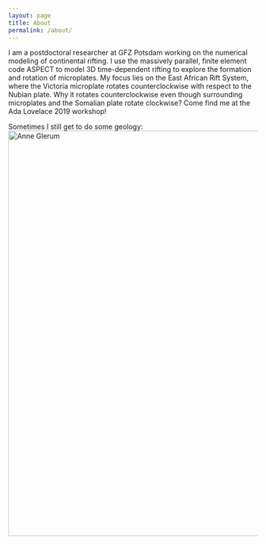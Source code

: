 ```yaml
---
layout: page
title: About
permalink: /about/
---
```


I am a postdoctoral researcher at GFZ Potsdam working on the numerical modeling of continental rifting. I use the massively parallel, finite element code ASPECT to model 3D time-dependent rifting to explore the formation and rotation of microplates. My focus lies on the East African Rift System, where the Victoria microplate rotates counterclockwise with respect to the Nubian plate. Why it rotates counterclockwise even though surrounding microplates and the Somalian plate rotate clockwise? Come find me at the <a hyperref="https://meetings.copernicus.org/2019AdaLovelaceWorkshop/" target="target">Ada Lovelace 2019 workshop!</a>

Sometimes I still get to <a hyperref=":https://blogs.egu.eu/divisions/gd/2019/05/01/travel-log-the-kenya-rift/" target="target">do some geology:</a>
<img style="float: left;" src="./assets/images/Me_RiftValley.JPG" alt="Anne Glerum"
title="In front of the Kenyan rift valley" width="820" />
